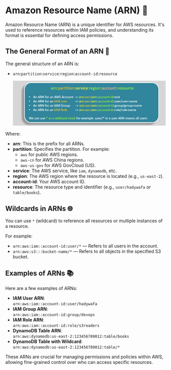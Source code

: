# **Amazon Resource Name (ARN) 🔑**

Amazon Resource Name (ARN) is a unique identifier for AWS resources. It's used to reference resources within IAM policies, and understanding its format is essential for defining access permissions.

## **The General Format of an ARN 📜**

The general structure of an ARN is:

- `arn`:`partition`:`service`:`region`:`account-id`:`resource`

  ![ARN Structure](images/arn.png)

Where:

- **arn**: This is the prefix for all ARNs.
- **partition**: Specifies the partition. For example:
  - `aws` for public AWS regions.
  - `aws-cn` for AWS China regions.
  - `aws-us-gov` for AWS GovCloud (US).
- **service**: The AWS service, like `iam`, `dynamodb`, etc.
- **region**: The AWS region where the resource is located (e.g., `us-east-2`).
- **account-id**: Your AWS account ID.
- **resource**: The resource type and identifier (e.g., `user/hadywafa` or `table/books`).

## **Wildcards in ARNs 🌐**

You can use `*` (wildcard) to reference all resources or multiple instances of a resource.

For example:

- `arn:aws:iam::account-id:user/*` — Refers to all users in the account.
- `arn:aws:s3:::bucket-name/*` — Refers to all objects in the specified S3 bucket.

## **Examples of ARNs 📚**

Here are a few examples of ARNs:

- **IAM User ARN**:  
  `arn:aws:iam::account-id:user/hadywafa`
- **IAM Group ARN**:  
  `arn:aws:iam::account-id:group/devops`
- **IAM Role ARN**:  
  `arn:aws:iam::account-id:role/s3readers`
- **DynamoDB Table ARN**:  
  `arn:aws:dynamodb:us-east-2:123456789012:table/books`
- **DynamoDB Table with Wildcard**:  
  `arn:aws:dynamodb:us-east-2:123456789012:table/*`

These ARNs are crucial for managing permissions and policies within AWS, allowing fine-grained control over who can access specific resources.
